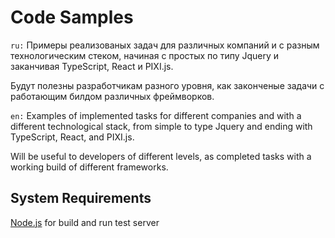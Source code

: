 # Code Samples
`ru:` Примеры реализованых задач для различных компаний и 
с разным технологическим стеком, начиная с простых по 
типу Jquery и заканчивая TypeScript, React и PIXI.js.

Будут полезны разработчикам разного уровня, 
как законченые задачи с работающим билдом различных фреймворков.

`en:` Examples of implemented tasks for different companies and
with a different technological stack, from simple to
type Jquery and ending with TypeScript, React, and PIXI.js.

Will be useful to developers of different levels,
as completed tasks with a working build of different frameworks.

## System Requirements
[Node.js](https://nodejs.org/) for build and run test server
